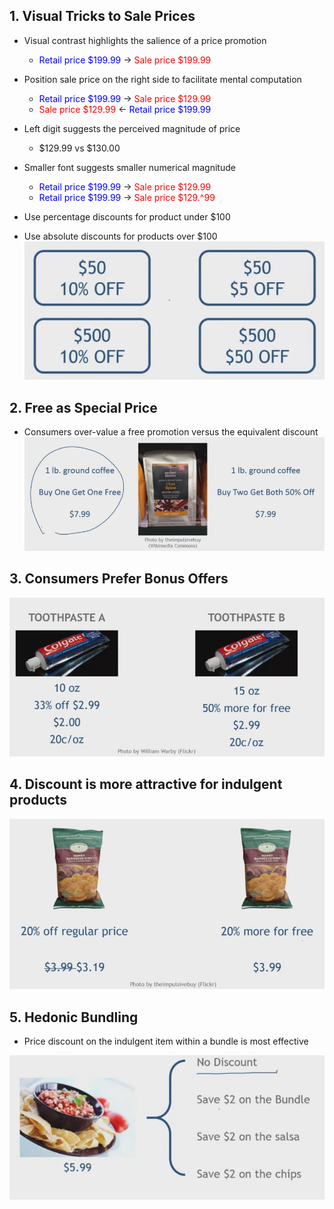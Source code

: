 ## 1. Visual Tricks to Sale Prices

- Visual contrast highlights the salience of a price promotion
    - <span style="color: #0000FF">Retail price $199.99</span> -> <span style="color:red">Sale price $199.99</span>

- Position sale price on the right side to facilitate mental computation
    - <span style="color: #0000FF">Retail price $199.99</span> -> <span style="color:red">Sale price $129.99</span>
    - <span style="color:red">Sale price $129.99</span> <- <span style="color: #0000FF">Retail price $199.99</span>

- Left digit suggests the perceived magnitude of price
    - $129.99 vs $130.00

- Smaller font suggests smaller numerical magnitude
    - <span style="color: #0000FF">Retail price $199.99</span> -> <span style="color:red">Sale price $129.99</span>
    - <span style="color: #0000FF">Retail price $199.99</span> -> <span style="color:red">Sale price $129.^99</span>

- Use percentage discounts for product under $100
- Use absolute discounts for products over $100
    <img src="Img/11_Visual_Tricks_Free_as_a_Special_Price_n_Hedonic_Bundling_1.jpg">

## 2. Free as Special Price

- Consumers over-value a free promotion versus the equivalent discount
    <img src="Img/11_Visual_Tricks_Free_as_a_Special_Price_n_Hedonic_Bundling_2.jpg">

## 3. Consumers Prefer Bonus Offers

<img src="Img/11_Visual_Tricks_Free_as_a_Special_Price_n_Hedonic_Bundling_3.jpg">

## 4. Discount is more attractive for indulgent products

<img src="Img/11_Visual_Tricks_Free_as_a_Special_Price_n_Hedonic_Bundling_4.jpg">

## 5. Hedonic Bundling

- Price discount on the indulgent item within a bundle is most effective

<img src="Img/11_Visual_Tricks_Free_as_a_Special_Price_n_Hedonic_Bundling_5.jpg">